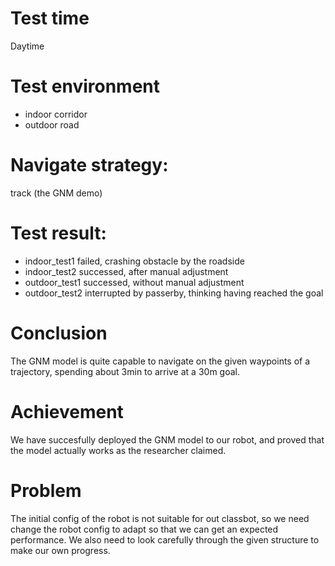 # Test time
Daytime
# Test environment
- indoor corridor 
- outdoor road
# Navigate strategy: 
track (the GNM demo)
# Test result:  
- indoor_test1 failed, crashing obstacle by the roadside
- indoor_test2 successed, after manual adjustment
- outdoor_test1 successed, without manual adjustment
- outdoor_test2 interrupted by passerby, thinking having reached the goal
# Conclusion
The GNM model is quite capable to navigate on the given waypoints of a trajectory, spending about 3min to arrive at a 30m goal.
# Achievement
We have succesfully deployed the GNM model to our robot, and proved that the model actually works as the researcher claimed.
# Problem
The initial config of the robot is not suitable for out classbot, so we need change the robot config to adapt so that we can get an expected performance. We also need to look carefully through the given structure to make our own progress.